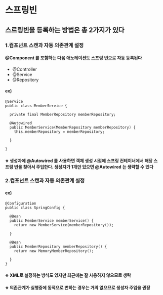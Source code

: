 # 스프링빈

## 스르링빈을 등록하는 방법은 총 2가지가 있다
### 1.컴포넌트 스캔과 자동 의존관계 설정
#### @Component 를 포함하는 다음 애노테이션도 스프링 빈으로 자동 등록된다
* @Controller
* @Service
* @Repository

#### ex)
```
@Service
public class MemberService {

  private final MemberRepository memberRepository;

  @Autowired
  public MemberService(MemberRepository memberRepository) {
    this.memberRepository = memberRepository;

  }

}
```

#### ※ 생성자에 @Autowired 를 사용하면 객체 생성 시점에 스프링 컨테이너에서 해당 스프링 빈을 찾아서 주입한다. 생성자가 1개만 있으면 @Autowired 는 생략할 수 있다

### 2.컴포넌트 스캔과 자동 의존관계 설정

#### ex)
```
@Configuration
public class SpringConfig {

  @Bean
  public MemberService memberService() {
    return new MemberService(memberRepository());

  }

  @Bean
  public MemberRepository memberRepository() {
    return new MemoryMemberRepository();

  }
}
```

#### ※ XML로 설정하는 방식도 있지만 최근에는 잘 사용하지 않으므로 생략
#### ※ 의존관계가 실행중에 동적으로 변하는 경우는 거의 없으므로 생성자 주입을 권장

